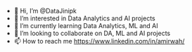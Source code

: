 - 👋 Hi, I’m @DataJinipk
- 👀 I’m interested in Data Analytics and AI projects
- 🌱 I’m currently learning Data Analytics, ML and AI
- 💞️ I’m looking to collaborate on DA, ML and AI projects
- 📫 How to reach me https://www.linkedin.com/in/amirwah/

<!---
DataJinipk/DataJinipk is a ✨ special ✨ repository because its `README.md` (this file) appears on your GitHub profile.
You can click the Preview link to take a look at your changes.
--->
